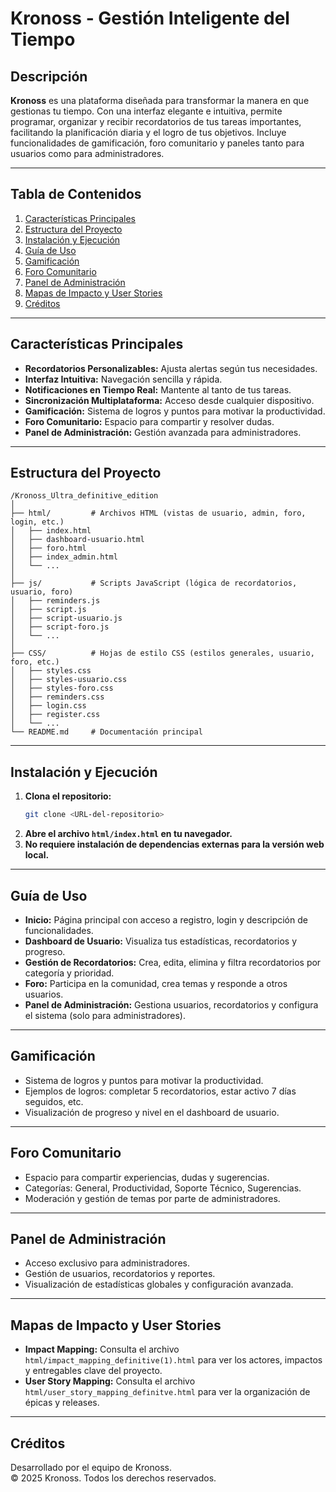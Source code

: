# Kronoss - Gestión Inteligente del Tiempo

## Descripción

**Kronoss** es una plataforma diseñada para transformar la manera en que gestionas tu tiempo. Con una interfaz elegante e intuitiva, permite programar, organizar y recibir recordatorios de tus tareas importantes, facilitando la planificación diaria y el logro de tus objetivos. Incluye funcionalidades de gamificación, foro comunitario y paneles tanto para usuarios como para administradores.

---

## Tabla de Contenidos

1. [Características Principales](#características-principales)
2. [Estructura del Proyecto](#estructura-del-proyecto)
3. [Instalación y Ejecución](#instalación-y-ejecución)
4. [Guía de Uso](#guía-de-uso)
5. [Gamificación](#gamificación)
6. [Foro Comunitario](#foro-comunitario)
7. [Panel de Administración](#panel-de-administración)
8. [Mapas de Impacto y User Stories](#mapas-de-impacto-y-user-stories)
9. [Créditos](#créditos)

---

## Características Principales

- **Recordatorios Personalizables:** Ajusta alertas según tus necesidades.
- **Interfaz Intuitiva:** Navegación sencilla y rápida.
- **Notificaciones en Tiempo Real:** Mantente al tanto de tus tareas.
- **Sincronización Multiplataforma:** Acceso desde cualquier dispositivo.
- **Gamificación:** Sistema de logros y puntos para motivar la productividad.
- **Foro Comunitario:** Espacio para compartir y resolver dudas.
- **Panel de Administración:** Gestión avanzada para administradores.

---

## Estructura del Proyecto

```
/Kronoss_Ultra_definitive_edition
│
├── html/         # Archivos HTML (vistas de usuario, admin, foro, login, etc.)
│   ├── index.html
│   ├── dashboard-usuario.html
│   ├── foro.html
│   ├── index_admin.html
│   └── ...
│
├── js/           # Scripts JavaScript (lógica de recordatorios, usuario, foro)
│   ├── reminders.js
│   ├── script.js
│   ├── script-usuario.js
│   ├── script-foro.js
│   └── ...
│
├── CSS/          # Hojas de estilo CSS (estilos generales, usuario, foro, etc.)
│   ├── styles.css
│   ├── styles-usuario.css
│   ├── styles-foro.css
│   ├── reminders.css
│   ├── login.css
│   ├── register.css
│   └── ...
└── README.md     # Documentación principal
```

---

## Instalación y Ejecución

1. **Clona el repositorio:**
   ```bash
   git clone <URL-del-repositorio>
   ```
2. **Abre el archivo `html/index.html` en tu navegador.**
3. **No requiere instalación de dependencias externas para la versión web local.**

---

## Guía de Uso

- **Inicio:** Página principal con acceso a registro, login y descripción de funcionalidades.
- **Dashboard de Usuario:** Visualiza tus estadísticas, recordatorios y progreso.
- **Gestión de Recordatorios:** Crea, edita, elimina y filtra recordatorios por categoría y prioridad.
- **Foro:** Participa en la comunidad, crea temas y responde a otros usuarios.
- **Panel de Administración:** Gestiona usuarios, recordatorios y configura el sistema (solo para administradores).

---

## Gamificación

- Sistema de logros y puntos para motivar la productividad.
- Ejemplos de logros: completar 5 recordatorios, estar activo 7 días seguidos, etc.
- Visualización de progreso y nivel en el dashboard de usuario.

---

## Foro Comunitario

- Espacio para compartir experiencias, dudas y sugerencias.
- Categorías: General, Productividad, Soporte Técnico, Sugerencias.
- Moderación y gestión de temas por parte de administradores.

---

## Panel de Administración

- Acceso exclusivo para administradores.
- Gestión de usuarios, recordatorios y reportes.
- Visualización de estadísticas globales y configuración avanzada.

---

## Mapas de Impacto y User Stories

- **Impact Mapping:** Consulta el archivo `html/impact_mapping_definitive(1).html` para ver los actores, impactos y entregables clave del proyecto.
- **User Story Mapping:** Consulta el archivo `html/user_story_mapping_definitve.html` para ver la organización de épicas y releases.

---

## Créditos

Desarrollado por el equipo de Kronoss.  
© 2025 Kronoss. Todos los derechos reservados. 